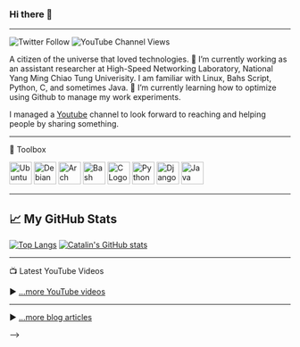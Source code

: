 
### Hi there 👋

---

![Twitter Follow](https://img.shields.io/twitter/follow/masjohncook?style=social) ![YouTube Channel Views](https://img.shields.io/youtube/channel/views/UCHoBGgHadJzm-D_xVQCN1CA?style=social)

<!--
**masjohncook/masjohncook** is a ✨ _special_ ✨ repository because its `README.md` (this file) appears on your GitHub profile.

Here are some ideas to get you started:
-->
A citizen of the universe that loved technologies. 🔭 I’m currently working as an assistant researcher at High-Speed Networking Laboratory, National Yang Ming Chiao Tung Univerisity. I am familiar with Linux, Bahs Script, Python, C, and sometimes Java. 🌱 I’m currently learning how to optimize using Github to manage my work experiments. 

I managed a [Youtube](https://www.youtube.com/channel/UCHoBGgHadJzm-D_xVQCN1CA) channel to look forward to reaching and helping people by sharing something.

---

🧰 Toolbox

<img src="https://cdn.worldvectorlogo.com/logos/ubuntu-4.svg" alt="Ubuntu Logo" width="40" height="40"/> <img src="https://cdn.worldvectorlogo.com/logos/debian-2.svg" alt="Debian Logo" width="40" height="40"/> <img src="https://cdn.worldvectorlogo.com/logos/arch-linux-logo-1.svg" alt="Arch Logo" width="40" height="40"/> <img src="https://cdn.worldvectorlogo.com/logos/bash-1.svg" alt="Bash Logo" width="40" height="40"/> <img src="https://cdn.worldvectorlogo.com/logos/c.svg" alt="C Logo" width="40" height="40"/> <img src="https://cdn.worldvectorlogo.com/logos/python-5.svg" alt="Python Logo" width="40" height="40"/> <img src="https://cdn.worldvectorlogo.com/logos/django.svg" alt="Django Logo" width="40" height="40"/> <img src="https://cdn.worldvectorlogo.com/logos/java-4.svg" alt="Java Logo" width="40" height="40"/>

---
## &#x1f4c8; My GitHub Stats

[![Top Langs](https://github-readme-stats.vercel.app/api/top-langs/?username=masjohncook&hide=java,html,css&theme=onedark)](https://github.com/anuraghazra/github-readme-stats)  [![Catalin's GitHub stats](https://github-readme-stats.vercel.app/api?username=masjohncook&theme=onedark)](https://github.com/anuraghazra/github-readme-stats)

---

📺 Latest YouTube Videos

<!-- YOUTUBE-VIDEOS-LIST:START -->
<!-- YOUTUBE-VIDEOS-LIST:END -->


▶ [...more YouTube videos](https://www.youtube.com/channel/UCHoBGgHadJzm-D_xVQCN1CA?sub_confirmation=1)

---

<!--

📘 Latest Blog Articles

<!-- BLOG-POST-LIST:START -->
<!-- BLOG-POST-LIST:END -->

▶ [...more blog articles]()

-->





